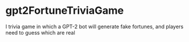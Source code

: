 # gpt2FortuneTriviaGame
I trivia game in which a GPT-2 bot will generate fake fortunes, and players need to guess which are real
